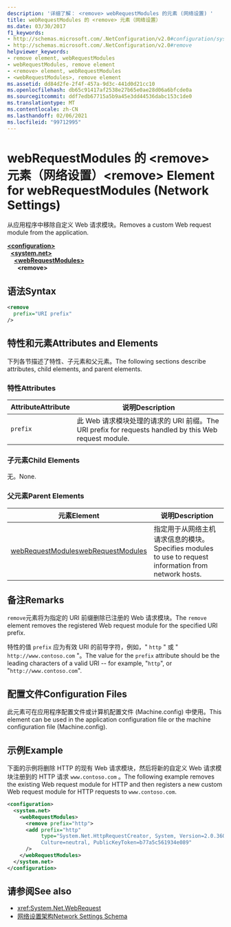 ```yaml
---
description: '详细了解： <remove> webRequestModules 的元素 (网络设置) '
title: webRequestModules 的 <remove> 元素（网络设置）
ms.date: 03/30/2017
f1_keywords:
- http://schemas.microsoft.com/.NetConfiguration/v2.0#configuration/system.net/webRequestModules/remove
- http://schemas.microsoft.com/.NetConfiguration/v2.0#remove
helpviewer_keywords:
- remove element, webRequestModules
- webRequestModules, remove element
- <remove> element, webRequestModules
- <webRequestModules>, remove element
ms.assetid: dd84d2fe-2f4f-457a-9d3c-441d0d21cc10
ms.openlocfilehash: db65c91417af2538e27b65e0ae28d06a6bfcde0a
ms.sourcegitcommit: ddf7edb67715a5b9a45e3dd44536dabc153c1de0
ms.translationtype: MT
ms.contentlocale: zh-CN
ms.lasthandoff: 02/06/2021
ms.locfileid: "99712995"
---
```

# <a name="remove-element-for-webrequestmodules-network-settings"></a><span data-ttu-id="805d4-103">webRequestModules 的 \<remove> 元素（网络设置）</span><span class="sxs-lookup"><span data-stu-id="805d4-103">\<remove> Element for webRequestModules (Network Settings)</span></span>

<span data-ttu-id="805d4-104">从应用程序中移除自定义 Web 请求模块。</span><span class="sxs-lookup"><span data-stu-id="805d4-104">Removes a custom Web request module from the application.</span></span>  
  
[**\<configuration>**](../configuration-element.md)\
&nbsp;&nbsp;[**\<system.net>**](system-net-element-network-settings.md)\
&nbsp;&nbsp;&nbsp;&nbsp;[**\<webRequestModules>**](webrequestmodules-element-network-settings.md)\
&nbsp;&nbsp;&nbsp;&nbsp;&nbsp;&nbsp;**\<remove>**
  
## <a name="syntax"></a><span data-ttu-id="805d4-105">语法</span><span class="sxs-lookup"><span data-stu-id="805d4-105">Syntax</span></span>  
  
```xml  
<remove
  prefix="URI prefix"
/>  
```  
  
## <a name="attributes-and-elements"></a><span data-ttu-id="805d4-106">特性和元素</span><span class="sxs-lookup"><span data-stu-id="805d4-106">Attributes and Elements</span></span>  

 <span data-ttu-id="805d4-107">下列各节描述了特性、子元素和父元素。</span><span class="sxs-lookup"><span data-stu-id="805d4-107">The following sections describe attributes, child elements, and parent elements.</span></span>  
  
### <a name="attributes"></a><span data-ttu-id="805d4-108">特性</span><span class="sxs-lookup"><span data-stu-id="805d4-108">Attributes</span></span>  
  
|<span data-ttu-id="805d4-109">**Attribute**</span><span class="sxs-lookup"><span data-stu-id="805d4-109">**Attribute**</span></span>|<span data-ttu-id="805d4-110">**说明**</span><span class="sxs-lookup"><span data-stu-id="805d4-110">**Description**</span></span>|  
|-------------------|---------------------|  
|`prefix`|<span data-ttu-id="805d4-111">此 Web 请求模块处理的请求的 URI 前缀。</span><span class="sxs-lookup"><span data-stu-id="805d4-111">The URI prefix for requests handled by this Web request module.</span></span>|  
  
### <a name="child-elements"></a><span data-ttu-id="805d4-112">子元素</span><span class="sxs-lookup"><span data-stu-id="805d4-112">Child Elements</span></span>  

 <span data-ttu-id="805d4-113">无。</span><span class="sxs-lookup"><span data-stu-id="805d4-113">None.</span></span>  
  
### <a name="parent-elements"></a><span data-ttu-id="805d4-114">父元素</span><span class="sxs-lookup"><span data-stu-id="805d4-114">Parent Elements</span></span>  
  
|<span data-ttu-id="805d4-115">**元素**</span><span class="sxs-lookup"><span data-stu-id="805d4-115">**Element**</span></span>|<span data-ttu-id="805d4-116">**说明**</span><span class="sxs-lookup"><span data-stu-id="805d4-116">**Description**</span></span>|  
|-----------------|---------------------|  
|[<span data-ttu-id="805d4-117">webRequestModules</span><span class="sxs-lookup"><span data-stu-id="805d4-117">webRequestModules</span></span>](webrequestmodules-element-network-settings.md)|<span data-ttu-id="805d4-118">指定用于从网络主机请求信息的模块。</span><span class="sxs-lookup"><span data-stu-id="805d4-118">Specifies modules to use to request information from network hosts.</span></span>|  
  
## <a name="remarks"></a><span data-ttu-id="805d4-119">备注</span><span class="sxs-lookup"><span data-stu-id="805d4-119">Remarks</span></span>  

 <span data-ttu-id="805d4-120">`remove`元素将为指定的 URI 前缀删除已注册的 Web 请求模块。</span><span class="sxs-lookup"><span data-stu-id="805d4-120">The `remove` element removes the registered Web request module for the specified URI prefix.</span></span>  
  
 <span data-ttu-id="805d4-121">特性的值 `prefix` 应为有效 URI 的前导字符，例如，" `http` " 或 " `http://www.contoso.com` "。</span><span class="sxs-lookup"><span data-stu-id="805d4-121">The value for the `prefix` attribute should be the leading characters of a valid URI -- for example, "`http`", or "`http://www.contoso.com`".</span></span>  
  
## <a name="configuration-files"></a><span data-ttu-id="805d4-122">配置文件</span><span class="sxs-lookup"><span data-stu-id="805d4-122">Configuration Files</span></span>  

 <span data-ttu-id="805d4-123">此元素可在应用程序配置文件或计算机配置文件 (Machine.config) 中使用。</span><span class="sxs-lookup"><span data-stu-id="805d4-123">This element can be used in the application configuration file or the machine configuration file (Machine.config).</span></span>  
  
## <a name="example"></a><span data-ttu-id="805d4-124">示例</span><span class="sxs-lookup"><span data-stu-id="805d4-124">Example</span></span>  

<span data-ttu-id="805d4-125">下面的示例将删除 HTTP 的现有 Web 请求模块，然后将新的自定义 Web 请求模块注册到的 HTTP 请求 `www.contoso.com` 。</span><span class="sxs-lookup"><span data-stu-id="805d4-125">The following example removes the existing Web request module for HTTP and then registers a new custom Web request module for HTTP requests to `www.contoso.com`.</span></span>
  
```xml  
<configuration>  
  <system.net>  
    <webRequestModules>  
      <remove prefix="http">  
      <add prefix="http"  
           type="System.Net.HttpRequestCreator, System, Version=2.0.3600.0,  
           Culture=neutral, PublicKeyToken=b77a5c561934e089"  
      />  
    </webRequestModules>  
  </system.net>  
</configuration>  
```  
  
## <a name="see-also"></a><span data-ttu-id="805d4-126">请参阅</span><span class="sxs-lookup"><span data-stu-id="805d4-126">See also</span></span>

- <xref:System.Net.WebRequest>
- [<span data-ttu-id="805d4-127">网络设置架构</span><span class="sxs-lookup"><span data-stu-id="805d4-127">Network Settings Schema</span></span>](index.md)
